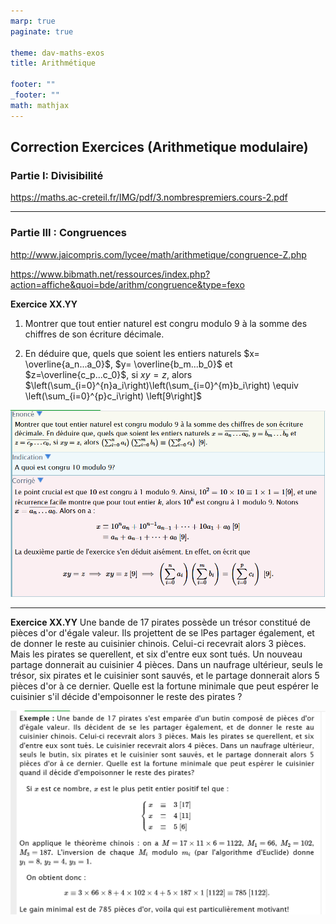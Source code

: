 ```yaml
---
marp: true
paginate: true

theme: dav-maths-exos
title: Arithmétique

footer: ""
_footer: ""
math: mathjax
---
```


<div class='flex-horizontal'><div class='flex'>

## Correction Exercices (Arithmetique modulaire)

### Partie I: Divisibilité

https://maths.ac-creteil.fr/IMG/pdf/3.nombrespremiers.cours-2.pdf

---

<div class='flex-horizontal'><div class='flex'>

### Partie III : Congruences

http://www.jaicompris.com/lycee/math/arithmetique/congruence-Z.php

https://www.bibmath.net/ressources/index.php?action=affiche&quoi=bde/arithm/congruence&type=fexo

**Exercice XX.YY**

1. Montrer que tout entier naturel est congru modulo $9$ à la somme des chiffres de son écriture décimale.

2. En déduire que, quels que soient les entiers naturels $x= \overline{a_n...a_0}$, $y= \overline{b_m...b_0}$ et $z=\overline{c_p...c_0}$, si $xy=z$, alors $\left(\sum_{i=0}^{n}a_i\right)\left(\sum_{i=0}^{m}b_i\right) \equiv \left(\sum_{i=0}^{p}c_i\right) \left[9\right]$

![height:500px](assets/exos/arith/exo-1.png)

---

**Exercice XX.YY**
Une bande de 17 pirates possède un trésor constitué de pièces d'or d'égale valeur. Ils projettent de se lPes partager également, et de donner le reste au cuisinier chinois. Celui-ci recevrait alors 3 pièces. Mais les pirates se querellent, et six d'entre eux sont tués. Un nouveau partage donnerait au cuisinier 4 pièces. Dans un naufrage ultérieur, seuls le trésor, six pirates et le cuisinier sont sauvés, et le partage donnerait alors 5 pièces d'or à ce dernier. Quelle est la fortune minimale que peut espérer le cuisinier s'il décide d'empoisonner le reste des pirates ?

![height:500px](assets/exos/arith/pirates-chinois.png)

